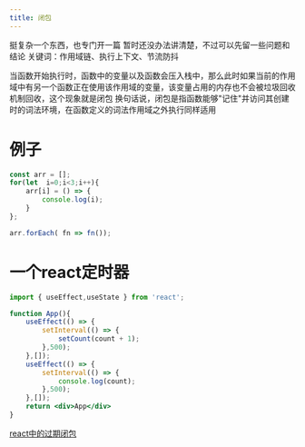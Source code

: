 ```yaml
---
title: 闭包
---
```

挺复杂一个东西，也专门开一篇
暂时还没办法讲清楚，不过可以先留一些问题和结论
关键词：作用域链、执行上下文、节流防抖

当函数开始执行时，函数中的变量以及函数会压入栈中，那么此时如果当前的作用域中有另一个函数正在使用该作用域的变量，该变量占用的内存也不会被垃圾回收机制回收，这个现象就是闭包
换句话说，闭包是指函数能够"记住"并访问其创建时的词法环境，在函数定义的词法作用域之外执行同样适用
# 例子
```js
const arr = [];
for(let  i=0;i<3;i++){
	arr[i] = () => {
		console.log(i);
	}
};

arr.forEach( fn => fn());
```
# 一个react定时器
```jsx
import { useEffect,useState } from 'react';

function App(){
	useEffect(() => {
		setInterval(() => {
			setCount(count + 1);
		},500);
	},[]);
	useEffect(() => {
		setInterval(() => {
			console.log(count);
		},500);
	},[]);
	return <div>App</div>
}
```
[react中的过期闭包](https://www.jb51.net/program/299211y3t.htm)
